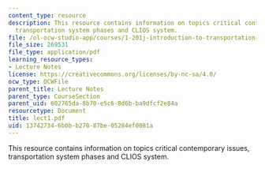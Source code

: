 ```yaml
---
content_type: resource
description: This resource contains information on topics critical contemporary issues,
  transportation system phases and CLIOS system.
file: /ol-ocw-studio-app/courses/1-201j-introduction-to-transportation-systems-fall-2006/137427346b0bb27087be05284ef0081a_lect1.pdf
file_size: 269531
file_type: application/pdf
learning_resource_types:
- Lecture Notes
license: https://creativecommons.org/licenses/by-nc-sa/4.0/
ocw_type: OCWFile
parent_title: Lecture Notes
parent_type: CourseSection
parent_uid: 602765da-8b70-e5c6-8d6b-ba9dfcf2e84a
resourcetype: Document
title: lect1.pdf
uid: 13742734-6b0b-b270-87be-05284ef0081a
---
```

This resource contains information on topics critical contemporary issues, transportation system phases and CLIOS system.